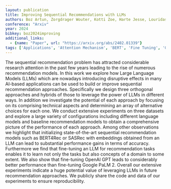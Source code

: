 ```yaml
---
layout: publication
title: Improving Sequential Recommendations with LLMs
authors: Boz Artun, Zorgdrager Wouter, Kotti Zoe, Harte Jesse, Louridas Panos, Jannach Dietmar, Fragkoulis Marios
conference: "Arxiv"
year: 2024
bibkey: boz2024improving
additional_links:
  - {name: "Paper", url: "https://arxiv.org/abs/2402.01339"}
tags: ['Applications', 'Attention Mechanism', 'BERT', 'Fine Tuning', 'GPT', 'Model Architecture', 'Pretraining Methods', 'RAG', 'Training Techniques']
---
```

The sequential recommendation problem has attracted considerable research attention in the past few years leading to the rise of numerous recommendation models. In this work we explore how Large Language Models (LLMs) which are nowadays introducing disruptive effects in many AI-based applications can be used to build or improve sequential recommendation approaches. Specifically we design three orthogonal approaches and hybrids of those to leverage the power of LLMs in different ways. In addition we investigate the potential of each approach by focusing on its comprising technical aspects and determining an array of alternative choices for each one. We conduct extensive experiments on three datasets and explore a large variety of configurations including different language models and baseline recommendation models to obtain a comprehensive picture of the performance of each approach. Among other observations we highlight that initializing state-of-the-art sequential recommendation models such as BERT4Rec or SASRec with embeddings obtained from an LLM can lead to substantial performance gains in terms of accuracy. Furthermore we find that fine-tuning an LLM for recommendation tasks enables it to learn not only the tasks but also concepts of a domain to some extent. We also show that fine-tuning OpenAI GPT leads to considerably better performance than fine-tuning Google PaLM 2. Overall our extensive experiments indicate a huge potential value of leveraging LLMs in future recommendation approaches. We publicly share the code and data of our experiments to ensure reproducibility.
